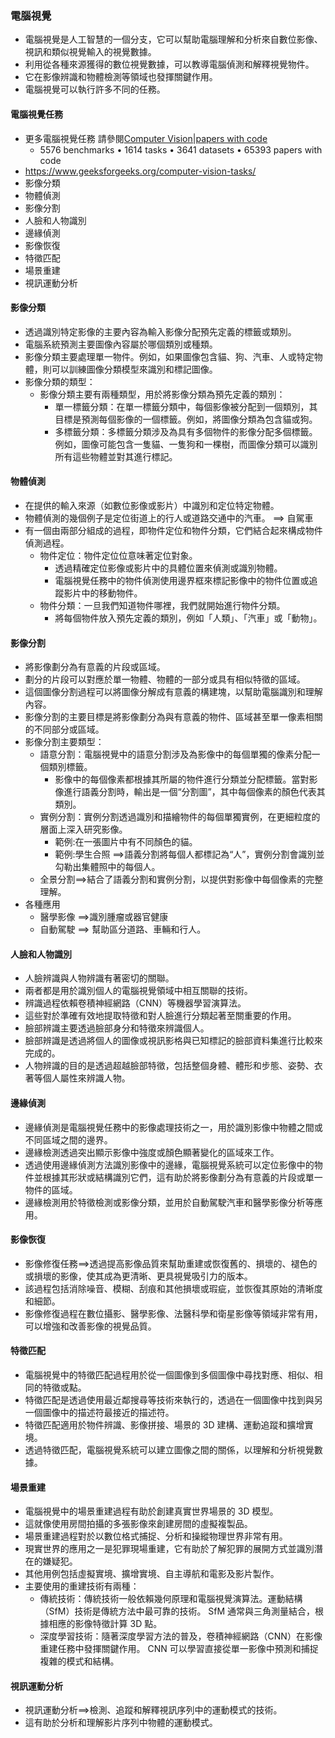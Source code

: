 ### 電腦視覺
- 電腦視覺是人工智慧的一個分支，它可以幫助電腦理解和分析來自數位影像、視訊和類似視覺輸入的視覺數據。
- 利用從各種來源獲得的數位視覺數據，可以教導電腦偵測和解釋視覺物件。
- 它在影像辨識和物體檢測等領域也發揮關鍵作用。
- 電腦視覺可以執行許多不同的任務。
#### 電腦視覺任務  
- 更多電腦視覺任務 請參閱[Computer Vision|papers with code ](https://paperswithcode.com/area/computer-vision)
  - 5576 benchmarks • 1614 tasks • 3641 datasets • 65393 papers with code 
- https://www.geeksforgeeks.org/computer-vision-tasks/
- 影像分類
- 物體偵測
- 影像分割
- 人臉和人物識別
- 邊緣偵測
- 影像恢復
- 特徵匹配
- 場景重建
- 視訊運動分析

#### 影像分類
- 透過識別特定影像的主要內容為輸入影像分配預先定義的標籤或類別。
- 電腦系統預測主要圖像內容屬於哪個類別或種類。
- 影像分類主要處理單一物件。例如，如果圖像包含貓、狗、汽車、人或特定物體，則可以訓練圖像分類模型來識別和標記圖像。
- 影像分類的類型：
  - 影像分類主要有兩種類型，用於將影像分類為預先定義的類別：
    - 單一標籤分類：在單一標籤分類中，每個影像被分配到一個類別，其目標是預測每個影像的一個標籤。例如，將圖像分類為包含貓或狗。
    - 多標籤分類：多標籤分類涉及為具有多個物件的影像分配多個標籤。例如，圖像可能包含一隻貓、一隻狗和一棵樹，而圖像分類可以識別所有這些物體並對其進行標記。

#### 物體偵測
- 在提供的輸入來源（如數位影像或影片）中識別和定位特定物體。
- 物體偵測的幾個例子是定位街道上的行人或道路交通中的汽車。 ==> 自駕車
- 有一個由兩部分組成的過程，即物件定位和物件分類，它們結合起來構成物件偵測過程。
  - 物件定位：物件定位位意味著定位對象。
    - 透過精確定位影像或影片中的具體位置來偵測或識別物體。
    - 電腦視覺任務中的物件偵測使用邊界框來標記影像中的物件位置或追蹤影片中的移動物件。
  - 物件分類：一旦我們知道物件哪裡，我們就開始進行物件分類。
    - 將每個物件放入預先定義的類別，例如「人類」、「汽車」或「動物」。
#### 影像分割
- 將影像劃分為有意義的片段或區域。
- 劃分的片段可以對應於單一物體、物體的一部分或具有相似特徵的區域。
- 這個圖像分割過程可以將圖像分解成有意義的構建塊，以幫助電腦識別和理解內容。
- 影像分割的主要目標是將影像劃分為與有意義的物件、區域甚至單一像素相關的不同部分或區域。
- 影像分割主要類型：
  - 語意分割：電腦視覺中的語意分割涉及為影像中的每個單獨的像素分配一個類別標籤。
    - 影像中的每個像素都根據其所屬的物件進行分類並分配標籤。當對影像進行語義分割時，輸出是一個“分割圖”，其中每個像素的顏色代表其類別。
  - 實例分割：實例分割透過識別和描繪物件的每個單獨實例，在更細粒度的層面上深入研究影像。
    - 範例:在一張圖片中有不同顏色的貓。
    - 範例:學生合照 ==>語義分割將每個人都標記為“人”，實例分割會識別並勾勒出集體照中的每個人。
  - 全景分割==>結合了語義分割和實例分割，以提供對影像中每個像素的完整理解。
- 各種應用
  - 醫學影像 ==>識別腫瘤或器官健康
  - 自動駕駛 ==> 幫助區分道路、車輛和行人。
#### 人臉和人物識別
- 人臉辨識與人物辨識有著密切的關聯。
- 兩者都是用於識別個人的電腦視覺領域中相互關聯的技術。
- 辨識過程依賴卷積神經網路（CNN）等機器學習演算法。
- 這些對於準確有效地提取特徵和對人臉進行分類起著至關重要的作用。
- 臉部辨識主要透過臉部身分和特徵來辨識個人。
- 臉部辨識是透過將個人的圖像或視訊影格與已知標記的臉部資料集進行比較來完成的。
- 人物辨識的目的是透過超越臉部特徵，包括整個身體、體形和步態、姿勢、衣著等個人屬性來辨識人物。
#### 邊緣偵測
- 邊緣偵測是電腦視覺任務中的影像處理技術之一，用於識別影像中物體之間或不同區域之間的邊界。
- 邊緣檢測透過突出顯示影像中強度或顏色顯著變化的區域來工作。
- 透過使用邊緣偵測方法識別影像中的邊緣，電腦視覺系統可以定位影像中的物件並根據其形狀或結構識別它們，這有助於將影像劃分為有意義的片段或單一物件的區域。
- 邊緣檢測用於特徵檢測或影像分類，並用於自動駕駛汽車和醫學影像分析等應用。
#### 影像恢復
- 影像修復任務==>透過提高影像品質來幫助重建或恢復舊的、損壞的、褪色的或損壞的影像，使其成為更清晰、更具視覺吸引力的版本。
- 該過程包括消除噪音、模糊、刮痕和其他損壞或瑕疵，並恢復其原始的清晰度和細節。
- 影像修復過程在數位攝影、醫學影像、法醫科學和衛星影像等領域非常有用，可以增強和改善影像的視覺品質。

#### 特徵匹配
- 電腦視覺中的特徵匹配過程用於從一個圖像到多個圖像中尋找對應、相似、相同的特徵或點。
- 特徵匹配是透過使用最近鄰搜尋等技術來執行的，透過在一個圖像中找到與另一個圖像中的描述符最接近的描述符。
- 特徵匹配適用於物件辨識、影像拼接、場景的 3D 建構、運動追蹤和擴增實境。
- 透過特徵匹配，電腦視覺系統可以建立圖像之間的關係，以理解和分析視覺數據。

#### 場景重建
- 電腦視覺中的場景重建過程有助於創建真實世界場景的 3D 模型。
- 這就像使用房間拍攝的多張影像來創建房間的虛擬複製品。
- 場景重建過程對於以數位格式捕捉、分析和操縱物理世界非常有用。
- 現實世界的應用之一是犯罪現場重建，它有助於了解犯罪的展開方式並識別潛在的嫌疑犯。
- 其他用例包括虛擬實境、擴增實境、自主導航和電影及影片製作。
- 主要使用的重建技術有兩種：
  - 傳統技術：傳統技術一般依賴幾何原理和電腦視覺演算法。運動結構（SfM）技術是傳統方法中最可靠的技術。 SfM 通常與三角測量結合，根據相應的影像特徵計算 3D 點。
  - 深度學習技術：隨著深度學習方法的普及，卷積神經網路（CNN）在影像重建任務中發揮關鍵作用。 CNN 可以學習直接從單一影像中預測和捕捉複雜的模式和結構。
#### 視訊運動分析
- 視訊運動分析==>檢測、追蹤和解釋視訊序列中的運動模式的技術。
- 這有助於分析和理解影片序列中物體的運動模式。
